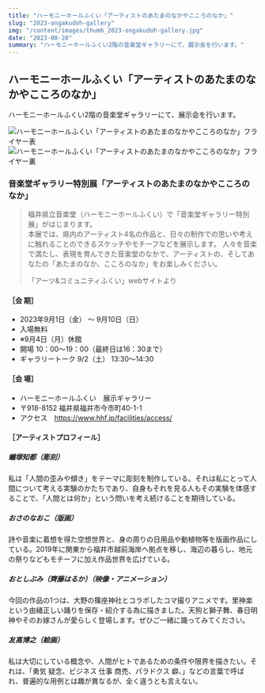 ```yaml
---
title: "ハーモニーホールふくい「アーティストのあたまのなかやこころのなか」"
slug: "2023-ongakudoh-gallery"
img: "/content/images/thumb_2023-ongakudoh-gallery.jpg"
date: "2023-08-28"
summary: "ハーモニーホールふくい2階の音楽堂ギャラリーにて、展示会を行います。"
---
```


## ハーモニーホールふくい「アーティストのあたまのなかやこころのなか」

ハーモニーホールふくい2階の音楽堂ギャラリーにて、展示会を行います。

<img class="img-full" src="/content/images/2023-ongakudoh-gallery-f.jpg" alt="ハーモニーホールふくい「アーティストのあたまのなかやこころのなか」フライヤー表">

<img class="img-full" src="/content/images/2023-ongakudoh-gallery-b.jpg" alt="ハーモニーホールふくい「アーティストのあたまのなかやこころのなか」フライヤー裏">

### 音楽堂ギャラリー特別展「アーティストのあたまのなかやこころのなか」

> 福井県立音楽堂（ハーモニーホールふくい）で「音楽堂ギャラリー特別展」がはじまります。  
> 本展では、県内のアーティスト4名の作品と、日々の制作での思いや考えに触れることのできるスケッチやモチーフなどを展示します。
>  人々を音楽で満たし、表現を育んできた音楽堂のなかで、アーティストの、そしてあなたの「あたまのなか、こころのなか」をお楽しみください。
>   
> 「アーツ&コミュニティふくい」webサイトより

#### ［会 期］
- 2023年9月1日（金） 〜 9月10日（日）
- 入場無料
- ※9月4日（月）休館
- 開場   10：00〜19：00（最終日は16：30まで）
- ギャラリートーク   9/2（土） 13:30〜14:30

#### ［会 場］
- ハーモニーホールふくい　展示ギャラリー
- 〒918-8152 福井県福井市今市町40-1-1
- アクセス　https://www.hhf.jp/facilities/access/

#### ［アーティストプロフィール］

##### 蟻塚知都（彫刻）

私は「人間の歪みや傾き」をテーマに彫刻を制作している。それは私にとって人間について考える実験のかたちであり、自身もそれを見る人もその実験を体感することで、「人間とは何か」という問いを考え続けることを期待している。  

##### おさのなおこ（版画）

詩や音楽に着想を得た空想世界と、身の周りの日用品や動植物等を版画作品にしている。2019年に関東から福井市越前海岸へ拠点を移し、海辺の暮らし、地元の祭りなどもモチーフに加え作品世界を広げている。  

##### おとしぶみ（齊藤はるか）（映像・アニメーション）

今回の作品の1つは、大野の篠座神社とコラボしたコマ撮りアニメです。里神楽という由緒正しい踊りを保存・紹介する為に描きました。天狗と獅子舞、春日明神やそのお嫁さんが愛らしく登場します。ぜひご一緒に踊ってみてください。  

##### 友高博之（絵画）

私は大切にしている概念や、人間がヒトであるための条件や限界を描きたい。それは、「勇気 疑念、ビジネス 仕事 商売、パラドクス 癖、」などの言葉で呼ばれ、普遍的な用例とは趣が異なるが、全く違うとも言えない。  
